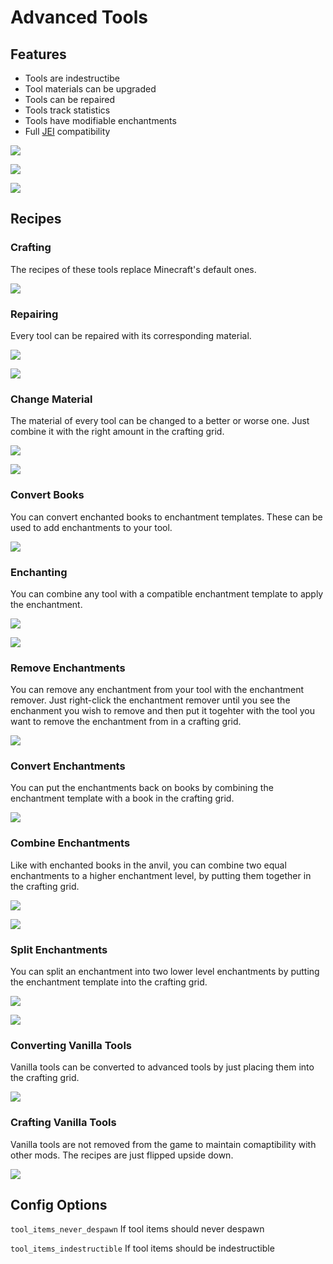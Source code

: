 # Advanced Tools

## Features

- Tools are indestructibe
- Tool materials can be upgraded
- Tools can be repaired
- Tools track statistics
- Tools have modifiable enchantments
- Full [JEI](https://www.curseforge.com/minecraft/mc-mods/jei) compatibility

![](https://i.imgur.com/22R8gxN.png)

![](https://i.imgur.com/EyC4Hmp.png)

![](https://i.imgur.com/WbqdUPB.png)

## Recipes

### Crafting

The recipes of these tools replace Minecraft's default ones.

![](https://i.imgur.com/Yy0Iy3b.png)

### Repairing

Every tool can be repaired with its corresponding material.

![](https://imgur.com/As1DNQw.png)

![](https://imgur.com/S5jajqH.png)

### Change Material

The material of every tool can be changed to a better or worse one. 
Just combine it with the right amount in the crafting grid.

![](https://i.imgur.com/bwLGWTc.png)

![](https://i.imgur.com/oXyRJFA.png)

### Convert Books

You can convert enchanted books to enchantment templates.
These can be used to add enchantments to your tool.

![](https://i.imgur.com/rlo8CWf.png)

### Enchanting

You can combine any tool with a compatible enchantment template to apply the enchantment.

![](https://imgur.com/EWq8Oqj.png)

![](https://i.imgur.com/0uBJie2.png)

### Remove Enchantments

You can remove any enchantment from your tool with the enchantment remover.
Just right-click the enchantment remover until you see the enchanment you wish to remove and then put it togehter with the tool you want to remove the enchantment from in a crafting grid.

![](https://i.imgur.com/AbHGJSv.png)

### Convert Enchantments

You can put the enchantments back on books by combining the enchantment template with a book in the crafting grid.

![](https://i.imgur.com/y31uHTM.png)

### Combine Enchantments

Like with enchanted books in the anvil, you can combine two equal enchantments to a higher enchantment level, by putting them together in the crafting grid.

![](https://i.imgur.com/JgAFjg8.png)

![](https://i.imgur.com/qwmoLm1.png)

### Split Enchantments

You can split an enchantment into two lower level enchantments by putting the enchantment template into the crafting grid.

![](https://i.imgur.com/KxI1FID.png)

![](https://i.imgur.com/6c5Snde.png)

### Converting Vanilla Tools

Vanilla tools can be converted to advanced tools by just placing them into the crafting grid.

![](https://i.imgur.com/E2Fjbei.png)

### Crafting Vanilla Tools

Vanilla tools are not removed from the game to maintain comaptibility with other mods.
The recipes are just flipped upside down.

![](https://i.imgur.com/Bgp38sC.png)


## Config Options

`tool_items_never_despawn` If tool items should never despawn

`tool_items_indestructible` If tool items should be indestructible

